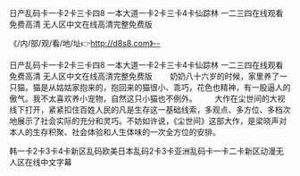日产乱码卡一卡2卡三卡四8
一本大道一卡2卡三卡4卡仙踪林
一二三四在线观看免费高清
无人区中文在线高清完整免费版


《/内/部/观/看/地/址👉http://d8s8.com》--

日产乱码卡一卡2卡三卡四8
一本大道一卡2卡三卡4卡仙踪林
一二三四在线观看免费高清
无人区中文在线高清完整免费版
　　奶奶八十六岁的时候，家里养了一只猫。猫是从姑姑家抱来的，抱回来的猫很小、乖巧，花色也精神，有一股逼人的傲气。我不太喜欢养小宠物，自然这只小猫也不例外。
　　大作在尘世间的大视线下打开，紧紧扣住百姓人民的凡是生存这一基础线索，多观点、多方位、多档次地展示了社会实际的充分和灵巧。不妨如许说，《尘世间》这部大作，是梁晓声对本人的生存积聚、社会体验和人生体味的一次全方位的安排。





韩一卡2卡3卡4卡新区乱码欧美日本乱码2卡3卡亚洲乱码卡一卡二卡新区动漫无人区在线中文字幕
